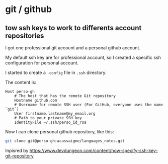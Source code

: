 # git / github

## tow ssh keys to work to differents account repositories

I got one professional git account and a personal github account.

My default ssh key are for professional account, so I created a specific ssh
configuration for personal account.

I started to create a `.config` file in `.ssh` directory.

The content is:

```
Host perso-gh
    # The host that has the remote Git repository
    Hostname github.com
    # Username for remote SSH user (For GitHub, everyone uses the name `git`)
    User firstname.lastname@my_email.org
    # Path to your private SSH key
    IdentityFile ~/.ssh/perso_id_rsa
```

Now I can clone personal github repository, like this:

```bash
git clone git@perso-gh:acassaigne/languages_notes.git
```

Inpisred by https://www.devdungeon.com/content/how-specify-ssh-key-git-repository
